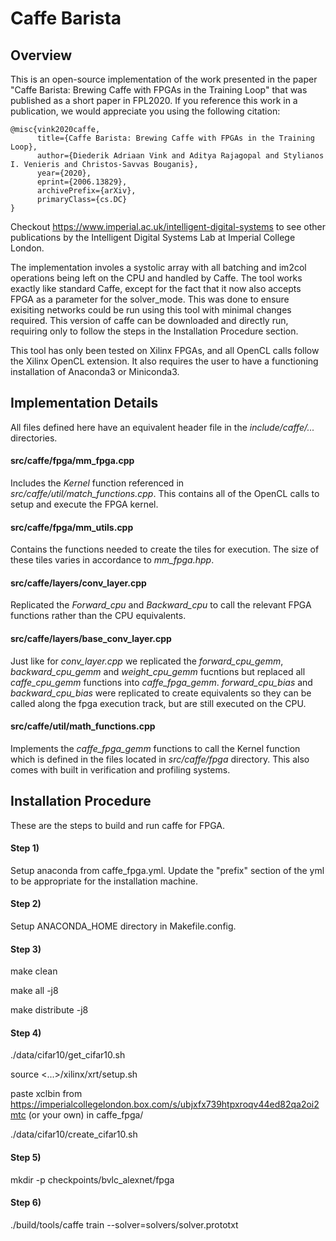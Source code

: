 # Caffe Barista 
## Overview
This is an open-source implementation of the work presented in the paper "Caffe Barista: Brewing Caffe with FPGAs in the Training Loop" that was published as a short paper in FPL2020. 
If you reference this work in a publication, we would appreciate you using the following citation: 
```
@misc{vink2020caffe,
      title={Caffe Barista: Brewing Caffe with FPGAs in the Training Loop}, 
      author={Diederik Adriaan Vink and Aditya Rajagopal and Stylianos I. Venieris and Christos-Savvas Bouganis},
      year={2020},
      eprint={2006.13829},
      archivePrefix={arXiv},
      primaryClass={cs.DC}
}
```
Checkout https://www.imperial.ac.uk/intelligent-digital-systems to see other publications by the Intelligent Digital Systems Lab at Imperial College London.

The implementation involes a systolic array with all batching and im2col operations being left on the CPU and handled by Caffe.
The tool works exactly like standard Caffe, except for the fact that it now also accepts FPGA as a parameter for the solver_mode.
This was done to ensure exisiting networks could be run using this tool with minimal changes required.
This version of caffe can be downloaded and directly run, requiring only to follow the steps in the Installation Procedure section.

This tool has only been tested on Xilinx FPGAs, and all OpenCL calls follow the Xilinx OpenCL extension.
It also requires the user to have a functioning installation of Anaconda3 or Miniconda3.

## Implementation Details
All files defined here have an equivalent header file in the *include/caffe/...* directories.

#### src/caffe/fpga/mm_fpga.cpp
Includes the *Kernel* function referenced in *src/caffe/util/match_functions.cpp*.
This contains all of the OpenCL calls to setup and execute the FPGA kernel.

#### src/caffe/fpga/mm_utils.cpp
Contains the functions needed to create the tiles for execution.
The size of these tiles varies in accordance to *mm_fpga.hpp*.

#### src/caffe/layers/conv_layer.cpp
Replicated the *Forward_cpu* and *Backward_cpu* to call the relevant FPGA functions rather than the CPU equivalents.

#### src/caffe/layers/base_conv_layer.cpp
Just like for *conv_layer.cpp* we replicated the *forward_cpu_gemm*, *backward_cpu_gemm* and *weight_cpu_gemm* fucntions but replaced all *caffe_cpu_gemm* functions into *caffe_fpga_gemm*.
*forward_cpu_bias* and *backward_cpu_bias* were replicated to create equivalents so they can be called along the fpga execution track, but are still executed on the CPU.

#### src/caffe/util/math_functions.cpp
Implements the *caffe_fpga_gemm* functions to call the Kernel function which is defined in the files located in *src/caffe/fpga* directory.
This also comes with built in verification and profiling systems.

## Installation Procedure
These are the steps to build and run caffe for FPGA.

#### Step 1)
Setup anaconda from caffe_fpga.yml.
Update the "prefix" section of the yml to be appropriate for the installation machine.

#### Step 2) 
Setup ANACONDA_HOME directory in Makefile.config.

#### Step 3)
make clean

make all -j8

make distribute -j8

#### Step 4)
./data/cifar10/get_cifar10.sh

source <...>/xilinx/xrt/setup.sh

paste xclbin from https://imperialcollegelondon.box.com/s/ubjxfx739htpxroqv44ed82qa2oi2mtc (or your own) in caffe_fpga/

./data/cifar10/create_cifar10.sh

#### Step 5)
mkdir -p checkpoints/bvlc_alexnet/fpga

#### Step 6)
./build/tools/caffe train --solver=solvers/solver.prototxt
